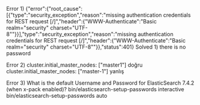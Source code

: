 Error 1) {"error":{"root_cause":[{"type":"security_exception","reason":"missing authentication credentials for REST request [/]","header":{"WWW-Authenticate":"Basic realm=\"security\" charset=\"UTF-8\""}}],"type":"security_exception","reason":"missing authentication credentials for REST request [/]","header":{"WWW-Authenticate":"Basic realm=\"security\" charset=\"UTF-8\""}},"status":401}
Solved 1) there is no password 

Error 2) 
cluster.initial_master_nodes: ["master1"]  doğru
cluster.initial_master_nodes: ["master-1"] yanlış

Error 3)  What is the default Username and Password for ElasticSearch 7.4.2 (when x-pack enabled)?
bin/elasticsearch-setup-passwords interactive
bin/elasticsearch-setup-passwords auto

